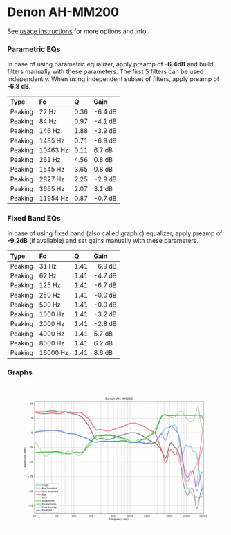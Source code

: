 # Denon AH-MM200
See [usage instructions](https://github.com/jaakkopasanen/AutoEq#usage) for more options and info.

### Parametric EQs
In case of using parametric equalizer, apply preamp of **-6.4dB** and build filters manually
with these parameters. The first 5 filters can be used independently.
When using independent subset of filters, apply preamp of **-6.8 dB**.

| Type    | Fc       |    Q | Gain    |
|:--------|:---------|:-----|:--------|
| Peaking | 22 Hz    | 0.36 | -6.4 dB |
| Peaking | 84 Hz    | 0.97 | -4.1 dB |
| Peaking | 146 Hz   | 1.88 | -3.9 dB |
| Peaking | 1485 Hz  | 0.71 | -6.9 dB |
| Peaking | 10463 Hz | 0.11 | 6.7 dB  |
| Peaking | 261 Hz   | 4.56 | 0.8 dB  |
| Peaking | 1545 Hz  | 3.65 | 0.8 dB  |
| Peaking | 2827 Hz  | 2.25 | -2.9 dB |
| Peaking | 3665 Hz  | 2.07 | 3.1 dB  |
| Peaking | 11954 Hz | 0.87 | -0.7 dB |

### Fixed Band EQs
In case of using fixed band (also called graphic) equalizer, apply preamp of **-9.2dB**
(if available) and set gains manually with these parameters.

| Type    | Fc       |    Q | Gain    |
|:--------|:---------|:-----|:--------|
| Peaking | 31 Hz    | 1.41 | -6.9 dB |
| Peaking | 62 Hz    | 1.41 | -4.7 dB |
| Peaking | 125 Hz   | 1.41 | -6.7 dB |
| Peaking | 250 Hz   | 1.41 | -0.0 dB |
| Peaking | 500 Hz   | 1.41 | -0.0 dB |
| Peaking | 1000 Hz  | 1.41 | -3.2 dB |
| Peaking | 2000 Hz  | 1.41 | -2.8 dB |
| Peaking | 4000 Hz  | 1.41 | 5.7 dB  |
| Peaking | 8000 Hz  | 1.41 | 6.2 dB  |
| Peaking | 16000 Hz | 1.41 | 8.6 dB  |

### Graphs
![](./Denon%20AH-MM200.png)